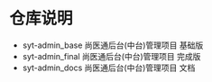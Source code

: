 # 仓库说明
- syt-admin_base 尚医通后台(中台)管理项目 基础版
- syt-admin_final 尚医通后台(中台)管理项目 完成版
- syt-admin_docs 尚医通后台(中台)管理项目 文档